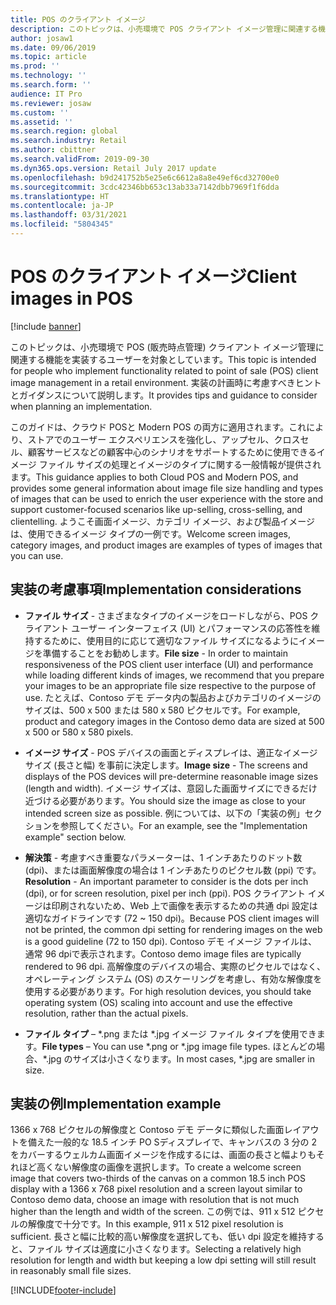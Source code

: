 ```yaml
---
title: POS のクライアント イメージ
description: このトピックは、小売環境で POS クライアント イメージ管理に関連する機能を実装するユーザーを対象としています。 実装の計画時に考慮すべき実装のヒントとガイダンスについて説明します。
author: josaw1
ms.date: 09/06/2019
ms.topic: article
ms.prod: ''
ms.technology: ''
ms.search.form: ''
audience: IT Pro
ms.reviewer: josaw
ms.custom: ''
ms.assetid: ''
ms.search.region: global
ms.search.industry: Retail
ms.author: cbittner
ms.search.validFrom: 2019-09-30
ms.dyn365.ops.version: Retail July 2017 update
ms.openlocfilehash: b9d241752b5e25e6c6612a8a8e49ef6cd32700e0
ms.sourcegitcommit: 3cdc42346bb653c13ab33a7142dbb7969f1f6dda
ms.translationtype: HT
ms.contentlocale: ja-JP
ms.lasthandoff: 03/31/2021
ms.locfileid: "5804345"
---
```

# <a name="client-images-in-pos"></a><span data-ttu-id="1a50a-104">POS のクライアント イメージ</span><span class="sxs-lookup"><span data-stu-id="1a50a-104">Client images in POS</span></span>

[!include [banner](includes/banner.md)]

<span data-ttu-id="1a50a-105">このトピックは、小売環境で POS (販売時点管理) クライアント イメージ管理に関連する機能を実装するユーザーを対象としています。</span><span class="sxs-lookup"><span data-stu-id="1a50a-105">This topic is intended for people who implement functionality related to point of sale (POS) client image management in a retail environment.</span></span> <span data-ttu-id="1a50a-106">実装の計画時に考慮すべきヒントとガイダンスについて説明します。</span><span class="sxs-lookup"><span data-stu-id="1a50a-106">It provides tips and guidance to consider when planning an implementation.</span></span>

<span data-ttu-id="1a50a-107">このガイドは、クラウド POSと Modern POS の両方に適用されます。これにより、ストアでのユーザー エクスペリエンスを強化し、アップセル、クロスセル、顧客サービスなどの顧客中心のシナリオをサポートするために使用できるイメージ ファイル サイズの処理とイメージのタイプに関する一般情報が提供されます。</span><span class="sxs-lookup"><span data-stu-id="1a50a-107">This guidance applies to both Cloud POS and Modern POS, and provides some general information about image file size handling and types of images that can be used to enrich the user experience with the store and support customer-focused scenarios like up-selling, cross-selling, and clientelling.</span></span> <span data-ttu-id="1a50a-108">ようこそ画面イメージ、カテゴリ イメージ、および製品イメージは、使用できるイメージ タイプの一例です。</span><span class="sxs-lookup"><span data-stu-id="1a50a-108">Welcome screen images, category images, and product images are examples of types of images that you can use.</span></span>

## <a name="implementation-considerations"></a><span data-ttu-id="1a50a-109">実装の考慮事項</span><span class="sxs-lookup"><span data-stu-id="1a50a-109">Implementation considerations</span></span>

- <span data-ttu-id="1a50a-110">**ファイル サイズ** - さまざまなタイプのイメージをロードしながら、POS クライアント ユーザー インターフェイス (UI) とパフォーマンスの応答性を維持するために、使用目的に応じて適切なファイル サイズになるようにイメージを準備することをお勧めします。</span><span class="sxs-lookup"><span data-stu-id="1a50a-110">**File size** - In order to maintain responsiveness of the POS client user interface (UI) and performance while loading different kinds of images, we recommend that you prepare your images to be an appropriate file size respective to the purpose of use.</span></span> <span data-ttu-id="1a50a-111">たとえば、Contoso デモ データ内の製品およびカテゴリのイメージのサイズは、500 x 500 または 580 x 580 ピクセルです。</span><span class="sxs-lookup"><span data-stu-id="1a50a-111">For example, product and category images in the Contoso demo data are sized at 500 x 500 or 580 x 580 pixels.</span></span>

- <span data-ttu-id="1a50a-112">**イメージ サイズ** - POS デバイスの画面とディスプレイは、適正なイメージ サイズ (長さと幅) を事前に決定します。</span><span class="sxs-lookup"><span data-stu-id="1a50a-112">**Image size** - The screens and displays of the POS devices will pre-determine reasonable image sizes (length and width).</span></span> <span data-ttu-id="1a50a-113">イメージ サイズは、意図した画面サイズにできるだけ近づける必要があります。</span><span class="sxs-lookup"><span data-stu-id="1a50a-113">You should size the image as close to your intended screen size as possible.</span></span> <span data-ttu-id="1a50a-114">例については、以下の「実装の例」セクションを参照してください。</span><span class="sxs-lookup"><span data-stu-id="1a50a-114">For an example, see the "Implementation example" section below.</span></span>

- <span data-ttu-id="1a50a-115">**解決策** - 考慮すべき重要なパラメーターは、1 インチあたりのドット数 (dpi)、または画面解像度の場合は 1 インチあたりのピクセル数 (ppi) です。</span><span class="sxs-lookup"><span data-stu-id="1a50a-115">**Resolution** - An important parameter to consider is the dots per inch (dpi), or for screen resolution, pixel per inch (ppi).</span></span> <span data-ttu-id="1a50a-116">POS クライアント イメージは印刷されないため、Web 上で画像を表示するための共通 dpi 設定は適切なガイドラインです (72 ~ 150 dpi)。</span><span class="sxs-lookup"><span data-stu-id="1a50a-116">Because POS client images will not be printed, the common dpi setting for rendering images on the web is a good guideline (72 to 150 dpi).</span></span> <span data-ttu-id="1a50a-117">Contoso デモ イメージ ファイルは、通常 96 dpiで表示されます。</span><span class="sxs-lookup"><span data-stu-id="1a50a-117">Contoso demo image files are typically rendered to 96 dpi.</span></span> <span data-ttu-id="1a50a-118">高解像度のデバイスの場合、実際のピクセルではなく、オペレーティング システム (OS) のスケーリングを考慮し、有効な解像度を使用する必要があります。</span><span class="sxs-lookup"><span data-stu-id="1a50a-118">For high resolution devices, you should take operating system (OS) scaling into account and use the effective resolution, rather than the actual pixels.</span></span>

- <span data-ttu-id="1a50a-119">**ファイル タイプ** –  \*.png または \*.jpg イメージ ファイル タイプを使用できます。</span><span class="sxs-lookup"><span data-stu-id="1a50a-119">**File types** – You can use \*.png or \*.jpg image file types.</span></span> <span data-ttu-id="1a50a-120">ほとんどの場合、\*.jpg のサイズは小さくなります。</span><span class="sxs-lookup"><span data-stu-id="1a50a-120">In most cases, \*.jpg are smaller in size.</span></span>

## <a name="implementation-example"></a><span data-ttu-id="1a50a-121">実装の例</span><span class="sxs-lookup"><span data-stu-id="1a50a-121">Implementation example</span></span> 
<span data-ttu-id="1a50a-122">1366 x 768 ピクセルの解像度と Contoso デモ データに類似した画面レイアウトを備えた一般的な 18.5 インチ PO Sディスプレイで、キャンバスの 3 分の 2 をカバーするウェルカム画面イメージを作成するには、画面の長さと幅よりもそれほど高くない解像度の画像を選択します。</span><span class="sxs-lookup"><span data-stu-id="1a50a-122">To create a welcome screen image that covers two-thirds of the canvas on a common 18.5 inch POS display with a 1366 x 768 pixel resolution and a screen layout similar to Contoso demo data, choose an image with resolution that is not much higher than the length and width of the screen.</span></span> <span data-ttu-id="1a50a-123">この例では、911 x 512 ピクセルの解像度で十分です。</span><span class="sxs-lookup"><span data-stu-id="1a50a-123">In this example, 911 x 512 pixel resolution is sufficient.</span></span> <span data-ttu-id="1a50a-124">長さと幅に比較的高い解像度を選択しても、低い dpi 設定を維持すると、ファイル サイズは適度に小さくなります。</span><span class="sxs-lookup"><span data-stu-id="1a50a-124">Selecting a relatively high resolution for length and width but keeping a low dpi setting will still result in reasonably small file sizes.</span></span>


[!INCLUDE[footer-include](../includes/footer-banner.md)]